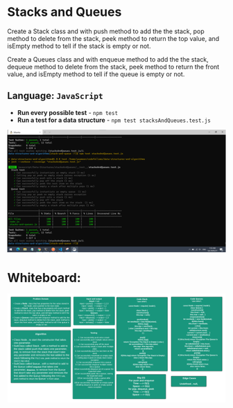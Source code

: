 
# Stacks and Queues

Create a Stack class and with push method to add the the stack, pop method to delete from the stack, peek method to return the top value, and isEmpty method to tell if the stack is empty or not.

Create a Queues class and with enqueue method to add the the stack, dequeue method to delete from the stack, peek method to return the front value, and isEmpty method to tell if the queue is empty or not.

## Language: `JavaScript`

- **Run every possible test** - `npm test`
- **Run a test for a data structure** - `npm test stacksAndQueues.test.js `

![test](images/codeChallenge10.png)

# Whiteboard:

![WhiteBoard](images/codeChallenge10Wb.png)